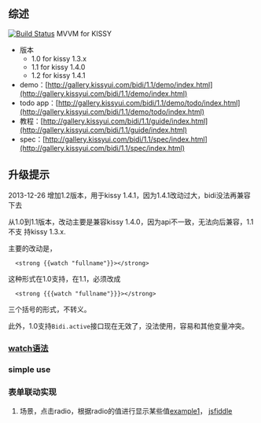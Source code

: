 ## 综述

[![Build Status](https://travis-ci.org/shepherdwind/bidi.png?branch=master)](https://travis-ci.org/shepherdwind/bidi)
MVVM for KISSY

* 版本 
  - 1.0 for kissy 1.3.x
  - 1.1 for kissy 1.4.0
  - 1.2 for kissy 1.4.1
* demo：[http://gallery.kissyui.com/bidi/1.1/demo/index.html](http://gallery.kissyui.com/bidi/1.1/demo/index.html)
* todo app：[http://gallery.kissyui.com/bidi/1.1/demo/todo/index.html](http://gallery.kissyui.com/bidi/1.1/demo/todo/index.html)
* 教程：[http://gallery.kissyui.com/bidi/1.1/guide/index.html](http://gallery.kissyui.com/bidi/1.1/guide/index.html)
* spec：[http://gallery.kissyui.com/bidi/1.1/spec/index.html](http://gallery.kissyui.com/bidi/1.1/spec/index.html)

## 升级提示

2013-12-26 增加1.2版本，用于kissy 1.4.1，因为1.4.1改动过大，bidi没法再兼容下去

从1.0到1.1版本，改动主要是兼容kissy 1.4.0，因为api不一致，无法向后兼容，1.1不支
持kissy 1.3.x.

主要的改动是，

      <strong {{watch "fullname"}}></strong>

这种形式在1.0支持，在1.1，必须改成

      <strong {{{watch "fullname"}}}></strong>

三个括号的形式，不转义。

此外，1.0支持`Bidi.active`接口现在无效了，没法使用，容易和其他变量冲突。

### [watch语法](./watch.html)

### simple use

### 表单联动实现

1. 场景，点击radio，根据radio的值进行显示某些值[example1](./example1.html)，
   [jsfiddle](http://jsfiddle.net/AAEZP/6/embedded/result,js,html,css/)

